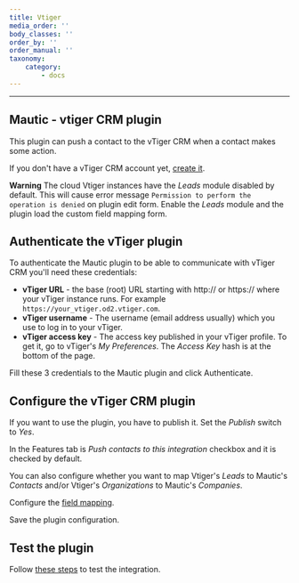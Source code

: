 ```yaml
---
title: Vtiger
media_order: ''
body_classes: ''
order_by: ''
order_manual: ''
taxonomy:
    category:
        - docs
---
```


-------------------

## Mautic - vtiger CRM plugin

This plugin can push a contact to the vTiger CRM when a contact makes some action.

If you don't have a vTiger CRM account yet, [create it][create it].

**Warning** The cloud Vtiger instances have the _Leads_ module disabled by default. This will cause error message `Permission to perform the operation is denied` on plugin edit form. Enable the _Leads_ module and the plugin load the custom field mapping form.

## Authenticate the vTiger plugin

To authenticate the Mautic plugin to be able to communicate with vTiger CRM you'll need these credentials:

- **vTiger URL** - the base (root) URL starting with http:// or https:// where your vTiger instance runs. For example `https://your_vtiger.od2.vtiger.com`.
- **vTiger username** - The username (email address usually) which you use to log in to your vTiger.
- **vTiger access key** - The access key published in your vTiger profile. To get it, go to vTiger's *My Preferences*. The *Access Key* hash is at the bottom of the page.

Fill these 3 credentials to the Mautic plugin and click Authenticate.

## Configure the vTiger CRM plugin

If you want to use the plugin, you have to publish it. Set the *Publish* switch to *Yes*.

In the Features tab is *Push contacts to this integration* checkbox and it is checked by default.

You can also configure whether you want to map Vtiger's _Leads_ to Mautic's _Contacts_ and/or Vtiger's _Organizations_ to Mautic's _Companies_.

Configure the [field mapping][field mapping].

Save the plugin configuration.

## Test the plugin

Follow [these steps][these steps] to test the integration.

[create it]:<https://www.vtiger.com/>
[field mapping]:</plugins/field_mapping.html>
[these steps]:</plugins/integration_test.html>